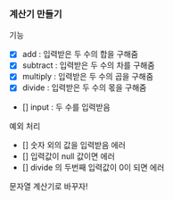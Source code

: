 ### 계산기 만들기

기능
- [X] add : 입력받은 두 수의 합을 구해줌
- [X] subtract : 입력받은 두 수의 차를 구해줌
- [X] multiply : 입력받은 두 수의 곱을 구해줌
- [X] divide : 입력받은 두 수의 몫을 구해줌
- [] input : 두 수를 입력받음

예외 처리
- [] 숫자 외의 값을 입력받음 에러
- [] 입력값이 null 값이면 에러
- [] divide 의 두번째 입력값이 0이 되면 에러

문자열 계산기로 바꾸자!